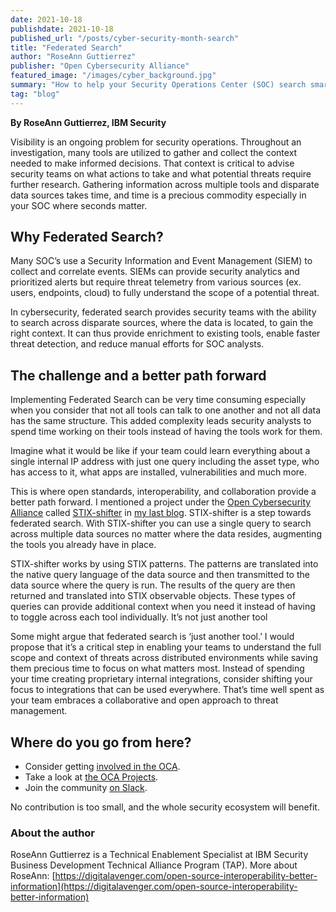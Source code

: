 ```yaml
---
date: 2021-10-18
publishdate: 2021-10-18
published_url: "/posts/cyber-security-month-search"
title: "Federated Search"
author: "RoseAnn Guttierrez"
publisher: "Open Cybersecurity Alliance"
featured_image: "/images/cyber_background.jpg"
summary: "How to help your Security Operations Center (SOC) search smarter not harder is the focus of the third blog post for Cyber Security Month."
tag: "blog"
---
```


**By RoseAnn Guttierrez, IBM Security**

Visibility is an ongoing problem for security operations. Throughout an investigation, many tools are utilized to gather and collect the context needed to make informed decisions. That context is critical to advise security teams on what actions to take and what potential threats require further research. Gathering information across multiple tools and disparate data sources takes time, and time is a precious commodity especially in your SOC where seconds matter.

## Why Federated Search?
Many SOC’s use a Security Information and Event Management (SIEM) to collect and correlate events. SIEMs can provide security analytics and prioritized alerts but require threat telemetry from various sources (ex. users, endpoints, cloud) to fully understand the scope of a potential threat.

In cybersecurity, federated search provides security teams with the ability to search across disparate sources, where the data is located, to gain the right context. It can thus provide enrichment to existing tools, enable faster threat detection, and reduce manual efforts for SOC analysts.

## The challenge and a better path forward
Implementing Federated Search can be very time consuming especially when you consider that not all tools can talk to one another and not all data has the same structure.  This added complexity leads security analysts to spend time working on their tools instead of having the tools work for them.

Imagine what it would be like if your team could learn everything about a single internal IP address with just one query including the asset type, who has access to it, what apps are installed, vulnerabilities and much more.

This is where open standards, interoperability, and collaboration provide a better path forward. I mentioned a project under the [Open Cybersecurity Alliance](https://opencybersecurityalliance.org/) called [STIX-shifter](https://github.com/opencybersecurityalliance/stix-shifter) in [my last blog](https://digitalavenger.com/open-source-interoperability-better-information-security). STIX-shifter is a step towards federated search. With STIX-shifter you can use a single query to search across multiple data sources no matter where the data resides, augmenting the tools you already have in place.

STIX-shifter works by using STIX patterns. The patterns are translated into the native query language of the data source and then transmitted to the data source where the query is run. The results of the query are then returned and translated into STIX observable objects. These types of queries can provide additional context when you need it instead of having to toggle across each tool individually.
It’s not just another tool

Some might argue that federated search is ‘just another tool.’ I would propose that it’s a critical step in enabling your teams to understand the full scope and context of threats across distributed environments while saving them precious time to focus on what matters most. Instead of spending your time creating proprietary internal integrations, consider shifting your focus to integrations that can be used everywhere. That’s time well spent as your team embraces a collaborative and open approach to threat management.

## Where do you go from here?

* Consider getting [involved in the OCA](https://opencybersecurityalliance.org/get-involved/).
* Take a look at [the OCA Projects](https://github.com/opencybersecurityalliance).
* Join the community [on Slack](https://docs.google.com/forms/d/1vEAqg9SKBF3UMtmbJJ9qqLarrXN5zeVG3_obedA3DKs).

No contribution is too small, and the whole security ecosystem will benefit.  

### About the author
RoseAnn Guttierrez is a Technical Enablement Specialist at IBM Security Business Development Technical Alliance Program (TAP). More about RoseAnn: [https://digitalavenger.com/open-source-interoperability-better-information](https://digitalavenger.com/open-source-interoperability-better-information)
